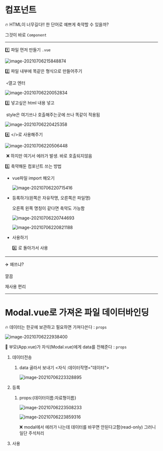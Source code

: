 # 컴포넌트

:fire: HTML이 너무길다!! 한 단어로 예쁘게 축약할 수 있을까?

 그것이 바로 `Component`

---

:one: 파일 먼저 만들기 `.vue`

![image-20210706215848874](C:\Users\multicampus\AppData\Roaming\Typora\typora-user-images\image-20210706215848874.png)

:two: 파일 내부에 똑같은 형식으로 만들어주기

​		`<`열고 엔터

![image-20210706220052834](C:\Users\multicampus\AppData\Roaming\Typora\typora-user-images\image-20210706220052834.png)

:three: 넣고싶은 html 내용 넣고

​		style은 여기쓰나 호출해주는곳에 쓰나 똑같이 적용됨

![image-20210706220425358](C:\Users\multicampus\AppData\Roaming\Typora\typora-user-images\image-20210706220425358.png)

:four: </>로 사용해주기

![image-20210706220506448](C:\Users\multicampus\AppData\Roaming\Typora\typora-user-images\image-20210706220506448.png)

​									:x: 하지만 여기서 에러가 발생. 바로 호출되지않음

:five: 축약해둔 컴포넌트 쓰는 방법

- vue파일 import 해오기

  ![image-20210706220715416](C:\Users\multicampus\AppData\Roaming\Typora\typora-user-images\image-20210706220715416.png)

- 등록하기(왼쪽은 자유작명, 오른쪽은 파일명)

  오른쪽 왼쪽 명칭이 같다면 축약도 가능함

  ![image-20210706220744693](C:\Users\multicampus\AppData\Roaming\Typora\typora-user-images\image-20210706220744693.png)

  ![image-20210706220821188](C:\Users\multicampus\AppData\Roaming\Typora\typora-user-images\image-20210706220821188.png)

- 사용하기

  :four: 로 돌아가서 사용

---

:airplane: 왜쓰냐?

깔끔

재사용 편리

---

# Modal.vue로 가져온 파일 데이터바인딩

:fire: 데이터는 한곳에 보관하고 필요하면 가져다쓴다 : `props`

![image-20210706222938400](C:\Users\multicampus\AppData\Roaming\Typora\typora-user-images\image-20210706222938400.png)

:flags: 부모(App.vue)가 자식(Modal.vue)에게 data를 전해준다 : `props`

1. 데이터전송

   1. data 골라서 보내기 <자식 :데이터작명="데이터">

      ![image-20210706223328895](C:\Users\multicampus\AppData\Roaming\Typora\typora-user-images\image-20210706223328895.png)

2. 등록

   1. props:{데이터이름:자료형이름}

      ![image-20210706223508233](C:\Users\multicampus\AppData\Roaming\Typora\typora-user-images\image-20210706223508233.png)

      ![image-20210706223859316](C:\Users\multicampus\AppData\Roaming\Typora\typora-user-images\image-20210706223859316.png)

      :x: modal에서 에러가 나는데 데이터를 바꾸면 안된다고함(read-only) 그러니 일단 주석처리

      

3. 사용

